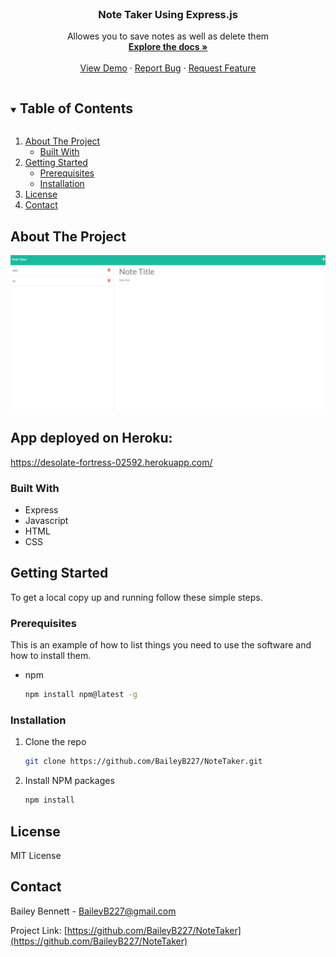 <!-- PROJECT LOGO -->
<br />
<p align="center">
  <h3 align="center">Note Taker Using Express.js</h3>

  <p align="center">
    Allowes you to save notes as well as delete them
    <br />
    <a href="https://github.com/BaileyB227/NoteTaker"><strong>Explore the docs »</strong></a>
    <br />
    <br />
    <a href="https://github.com/BaileyB227/NoteTaker">View Demo</a>
    ·
    <a href="https://github.com/BaileyB227/NoteTaker/issues">Report Bug</a>
    ·
    <a href="https://github.com/BaileyB227/NoteTaker/issues">Request Feature</a>
  </p>
</p>



<!-- TABLE OF CONTENTS -->
<details open="open">
  <summary><h2 style="display: inline-block">Table of Contents</h2></summary>
  <ol>
    <li>
      <a href="#about-the-project">About The Project</a>
      <ul>
        <li><a href="#built-with">Built With</a></li>
      </ul>
    </li>
    <li>
      <a href="#getting-started">Getting Started</a>
      <ul>
        <li><a href="#prerequisites">Prerequisites</a></li>
        <li><a href="#installation">Installation</a></li>
      </ul>
    </li>
    <li><a href="#license">License</a></li>
    <li><a href="#contact">Contact</a></li>
  </ol>
</details>



<!-- ABOUT THE PROJECT -->
## About The Project

![Product Screenshot](./projectScreenshot.png)


## App deployed on Heroku:
https://desolate-fortress-02592.herokuapp.com/


### Built With

* Express
* Javascript
* HTML
* CSS


<!-- GETTING STARTED -->
## Getting Started

To get a local copy up and running follow these simple steps.

### Prerequisites

This is an example of how to list things you need to use the software and how to install them.
* npm
  ```sh
  npm install npm@latest -g
  ```

### Installation

1. Clone the repo
   ```sh
   git clone https://github.com/BaileyB227/NoteTaker.git
   ```
2. Install NPM packages
   ```sh
   npm install
   ```


## License

MIT License



<!-- CONTACT -->
## Contact

Bailey Bennett - BaileyB227@gmail.com

Project Link: [https://github.com/BaileyB227/NoteTaker](https://github.com/BaileyB227/NoteTaker)